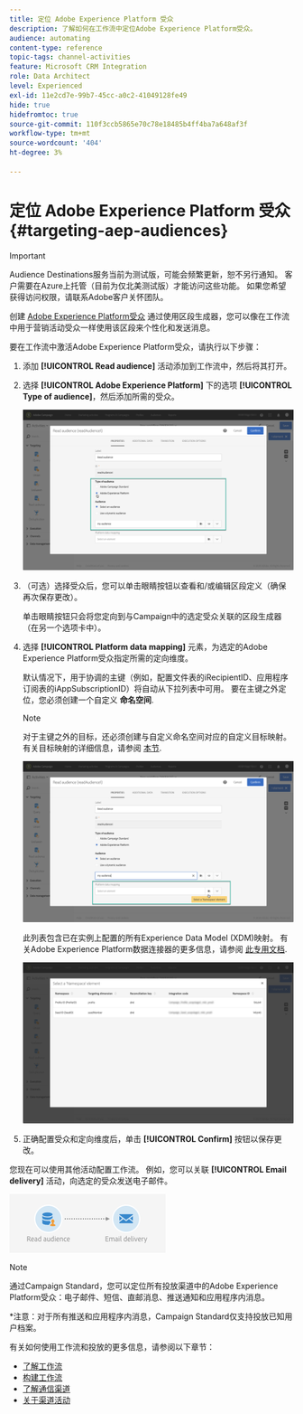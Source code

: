 ```yaml
---
title: 定位 Adobe Experience Platform 受众
description: 了解如何在工作流中定位Adobe Experience Platform受众。
audience: automating
content-type: reference
topic-tags: channel-activities
feature: Microsoft CRM Integration
role: Data Architect
level: Experienced
exl-id: 11e2cd7e-99b7-45cc-a0c2-41049128fe49
hide: true
hidefromtoc: true
source-git-commit: 110f3ccb5865e70c78e18485b4ff4ba7a648af3f
workflow-type: tm+mt
source-wordcount: '404'
ht-degree: 3%

---
```


# 定位 Adobe Experience Platform 受众 {#targeting-aep-audiences}

>[!IMPORTANT]
>
>Audience Destinations服务当前为测试版，可能会频繁更新，恕不另行通知。 客户需要在Azure上托管（目前为仅北美测试版）才能访问这些功能。 如果您希望获得访问权限，请联系Adobe客户关怀团队。

创建 [Adobe Experience Platform受众](../../integrating/using/aep-about-audience-destinations-service.md) 通过使用区段生成器，您可以像在工作流中用于营销活动受众一样使用该区段来个性化和发送消息。

要在工作流中激活Adobe Experience Platform受众，请执行以下步骤：

1. 添加 **[!UICONTROL Read audience]** 活动添加到工作流中，然后将其打开。

1. 选择 **[!UICONTROL Adobe Experience Platform]** 下的选项 **[!UICONTROL Type of audience]**，然后添加所需的受众。

   ![](assets/aep_wkf_readaudience.png)

1. （可选）选择受众后，您可以单击眼睛按钮以查看和/或编辑区段定义（确保再次保存更改）。

   单击眼睛按钮只会将您定向到与Campaign中的选定受众关联的区段生成器（在另一个选项卡中）。

1. 选择 **[!UICONTROL Platform data mapping]** 元素，为选定的Adobe Experience Platform受众指定所需的定向维度。

   默认情况下，用于协调的主键（例如，配置文件表的iRecipientID、应用程序订阅表的iAppSubscriptionID）将自动从下拉列表中可用。 要在主键之外定位，您必须创建一个自定义 **命名空间**.

   >[!NOTE]
   >
   >对于主键之外的目标，还必须创建与自定义命名空间对应的自定义目标映射。 有关目标映射的详细信息，请参阅 [本节](../../administration/using/target-mappings-in-campaign.md).

   ![](assets/aep_wkf_readaudience_namespace.png)

   此列表包含已在实例上配置的所有Experience Data Model (XDM)映射。 有关Adobe Experience Platform数据连接器的更多信息，请参阅 [此专用文档](../../integrating/using/aep-about-data-connector.md).

   ![](assets/aep_wkf_readaudience_namespace2.png)

1. 正确配置受众和定向维度后，单击 **[!UICONTROL Confirm]** 按钮以保存更改。

您现在可以使用其他活动配置工作流。 例如，您可以关联 **[!UICONTROL Email delivery]** 活动，向选定的受众发送电子邮件。

![](assets/aep_wkf_email.png)

>[!NOTE]
>
>通过Campaign Standard，您可以定位所有投放渠道中的Adobe Experience Platform受众：电子邮件、短信、直邮消息、推送通知和应用程序内消息。
>
>*注意：对于所有推送和应用程序内消息，Campaign Standard仅支持投放已知用户档案。

有关如何使用工作流和投放的更多信息，请参阅以下章节：

* [了解工作流](../../automating/using/get-started-workflows.md)
* [构建工作流](../../automating/using/building-a-workflow.md)
* [了解通信渠道](../../channels/using/get-started-communication-channels.md)
* [关于渠道活动](../../automating/using/about-channel-activities.md)
